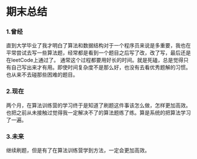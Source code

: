 # 期末总结
### 1.曾经
直到大学毕业了我才明白了算法和数据结构对于一个程序员来说是多重要，我也在平常尝试去写一些算法题，经常都是看到一个题目之后写了改，改了写，最后还是在leetCode上通过了。
通常这个过程都要用好长的时间。就是死磕，总是觉得只有自己写出来才有用。即使时间复杂度不是那么好，也没有去看优秀题解的习惯。
也从来不去碰那些困难的题目。
### 2.现在
两个月，在算法训练营的学习终于是知道了刷题这件事该怎么做，怎样更加高效。
也把之前从未接触过觉得我一定解决不了的算法题练了练。算是系统的把算法学习了一遍。
### 3.未来
继续刷题，但是有了在算法训练营学到方法，一定会更加高效。


